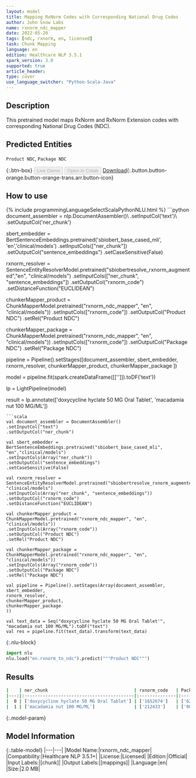 ```yaml
---
layout: model
title: Mapping RxNorm Codes with Corresponding National Drug Codes
author: John Snow Labs
name: rxnorm_ndc_mapper
date: 2022-05-20
tags: [ndc, rxnorm, en, licensed]
task: Chunk Mapping
language: en
edition: Healthcare NLP 3.5.1
spark_version: 3.0
supported: true
article_header:
type: cover
use_language_switcher: "Python-Scala-Java"
---
```


## Description

This pretrained model maps RxNorm and RxNorm Extension codes with corresponding National Drug Codes (NDC).

## Predicted Entities

`Product NDC`, `Package NDC`

{:.btn-box}
<button class="button button-orange" disabled>Live Demo</button>
<button class="button button-orange" disabled>Open in Colab</button>
[Download](https://s3.amazonaws.com/auxdata.johnsnowlabs.com/clinical/models/rxnorm_ndc_mapper_en_3.5.1_3.0_1653061064192.zip){:.button.button-orange.button-orange-trans.arr.button-icon}

## How to use



<div class="tabs-box" markdown="1">
{% include programmingLanguageSelectScalaPythonNLU.html %}
```python
document_assembler = nlp.DocumentAssembler()\
.setInputCol('text')\
.setOutputCol('ner_chunk')

sbert_embedder = BertSentenceEmbeddings.pretrained('sbiobert_base_cased_mli', 'en','clinical/models')
.setInputCols(["ner_chunk"])
.setOutputCol("sentence_embeddings")
.setCaseSensitive(False)

rxnorm_resolver = SentenceEntityResolverModel.pretrained("sbiobertresolve_rxnorm_augmented","en", "clinical/models")
.setInputCols(["ner_chunk", "sentence_embeddings"])
.setOutputCol("rxnorm_code")
.setDistanceFunction("EUCLIDEAN")

chunkerMapper_product = ChunkMapperModel.pretrained("rxnorm_ndc_mapper", "en", "clinical/models"))
.setInputCols(["rxnorm_code"])
.setOutputCol("Product NDC")
.setRel("Product NDC")

chunkerMapper_package = ChunkMapperModel.pretrained("rxnorm_ndc_mapper", "en", "clinical/models"))
.setInputCols(["rxnorm_code"])
.setOutputCol("Package NDC")
.setRel("Package NDC")

pipeline = Pipeline().setStages([document_assembler, sbert_embedder, rxnorm_resolver, chunkerMapper_product, chunkerMapper_package ])

model = pipeline.fit(spark.createDataFrame([['']]).toDF('text'))

lp = LightPipeline(model)

result = lp.annotate(['doxycycline hyclate 50 MG Oral Tablet', 'macadamia nut 100 MG/ML'])
```
```scala
val document_assembler = DocumentAssembler()
.setInputCol("text")
.setOutputCol("ner_chunk")

val sbert_embedder = BertSentenceEmbeddings.pretrained("sbiobert_base_cased_mli", "en","clinical/models")
.setInputCols(Array("ner_chunk"))
.setOutputCol("sentence_embeddings")
.setCaseSensitive(False)

val rxnorm_resolver = SentenceEntityResolverModel.pretrained("sbiobertresolve_rxnorm_augmented","en", "clinical/models") 
.setInputCols(Array("ner_chunk", "sentence_embeddings")) 
.setOutputCol("rxnorm_code")
.setDistanceFunction("EUCLIDEAN")

val chunkerMapper_product = ChunkMapperModel.pretrained("rxnorm_ndc_mapper", "en", "clinical/models"))
.setInputCols(Array("rxnorm_code"))
.setOutputCol("Product NDC")
.setRel("Product NDC")  

val chunkerMapper_package = ChunkMapperModel.pretrained("rxnorm_ndc_mapper", "en", "clinical/models"))
.setInputCols(Array("rxnorm_code"))
.setOutputCol("Package NDC")
.setRel("Package NDC") 

val pipeline = Pipeline().setStages(Array(document_assembler,
sbert_embedder,
rxnorm_resolver,
chunkerMapper_product,
chunkerMapper_package
))

val text_data = Seq("doxycycline hyclate 50 MG Oral Tablet'", "macadamia nut 100 MG/ML").toDF("text")
val res = pipeline.fit(text_data).transform(text_data)
```


{:.nlu-block}
```python
import nlu
nlu.load("en.rxnorm_to_ndc").predict("""Product NDC""")
```

</div>

## Results

```bash
|    | ner_chunk                                 | rxnorm_code   | Package NDC       | Product NDC    |
|---:|:------------------------------------------|:--------------|:------------------|:---------------|
|  0 | ['doxycycline hyclate 50 MG Oral Tablet'] | ['1652674']   | ['62135-0625-60'] | ['62135-0625'] |
|  1 | ['macadamia nut 100 MG/ML']               | ['212433']    | ['00187-1474-08'] | ['00187-1474'] |
```

{:.model-param}
## Model Information

{:.table-model}
|---|---|
|Model Name:|rxnorm_ndc_mapper|
|Compatibility:|Healthcare NLP 3.5.1+|
|License:|Licensed|
|Edition:|Official|
|Input Labels:|[chunk]|
|Output Labels:|[mappings]|
|Language:|en|
|Size:|2.0 MB|
